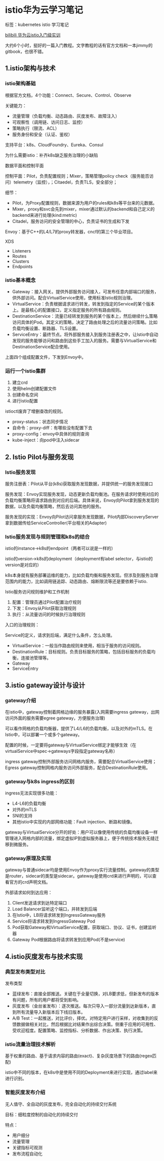# istio华为云学习笔记

标签：kubernetes istio 学习笔记

[bilibili 华为云istio入门级实训](https://www.bilibili.com/video/av40758305?from=search&seid=536699353498758064)

大约6个小时，挺好的一篇入门教程。文字教程的话有官方文档和一本jimmy的gitbook，也很不错。

## 1.istio架构与技术

### istio架构基础

根据官方文档，4个功能：Connect、Secure、Control、Observe

关键能力：

* 流量管理（负载均衡、动态路由、灰度发布、故障注入）
* 可观察性（调用链、访问日志、监控）
* 策略执行（限流、ACL）
* 服务身份和安全（认证、鉴权）

支持平台：k8s、CloudFoundry、Eureka、Consul

为什么需要istio：补齐k8s缺乏服务治理的小缺陷

数据平面和控制平面

控制平面：Pilot，负责配置规则；Mixer，策略管理policy check（服务能否访问）telemetry（监控），；Citaedel，负责TLS，安全部分；

细节：

* Pilot，为Proxy配置规则，数据来源为用户的rules和k8s等平台来的元数据。
* Mixer，proxy和svc会先到mixer，mixer通过默认的backend和自己定义的backend来进行处理(kind:metric)
* Citadel，服务访问的安全管理的中心，负责证书的生成和下发

Envoy：基于C++的L4/L7的proxy转发器，cncf的第三个毕业项目。

XDS

* Listeners
* Routes
* Clusters
* Endpoints

### istio基本概念

* Gateway：接入网关。提供外部服务访问接入，可发布任意内部端口的服务，供外部访问。配合VirtualService使用，使用标准Istio规则治理。
* VirtualService：负责根据请求进行转发，转发到指定的Service的某个版本上。是最核心的配置接口，定义指定服务的所有路由规则。
* DestinationService：流量已经转发到服务的某个版本上，然后继续什么策略访问具体的Pod。其定义的策略，决定了路由处理之后的流量访问策略。比如负载均衡设置、断路器、TLS设置。
* ServiceEntry：最终节点。将外部服务接入到服务注册表之中，让Istio中自动发现的服务能够访问和路由到这些手工加入的服务。需要与VirtualService和DestinationService配合使用。

上面四个组成配置文件，下发到Envoy中。

### 运行一个istio集群

1. 建立crd
2. 使用helm创建配置文件
3. 创建命名空间
4. 进行istio配置

istioctl废弃了增删查改的规则。

* proxy-status：状态同步情况
* 自命令：proxy-diff：有哪些没有配置下去
* proxy-config：envoy中具体的规则查询
* kube-inject：向pod中注入sidecar

## 2. Istio Pilot与服务发现

### Istio服务发现

服务注册表：Pilot从平台(k8s)获取服务发现数据，并提供统一的服务发现接口

服务发现：Envoy实现服务发现，动态更新负载均衡池。在服务请求时使用对应的负载均衡策略将请求路由到对应的后端。具体来说，Envoy向Pilot拿到服务发现的数据，以及负载均衡策略，然后去访问其他的服务。

服务发现的实现：Envoy向Pilot访问拿服务发现数据，Pilot内部DiscoveryServer拿到数据传给ServiceController(平台相关的Adapter)


### Istio服务发现与规则管理和k8s的结合

istio的instance->k8s的endpoint（两者可以说是一样的）

istio的version->k8s的deployment（deployment有label selector，与istio的version是对应的）

k8s本身就有服务部署运维的能力，比如负载均衡和服务发现。但涉及到服务治理范围内的能力，比如调用链追踪、动态路由、熔断限流等还是要依赖于istio.

Istio服务访问规则维护和工作机制

1. 配置：管理员通过Pilot配置治疗规则
2. 下发：Envoy从Pilot获取治理规则
3. 执行：从流量访问的时候执行治理规则

入口的治理规则：

Service的定义，请求到后端，满足什么条件，怎么处理。

* VirtualService：一般当作路由规则来使用，相当于服务的访问规则。
* DestinationRule：目标规则。负责目标服务的策略，包括目标服务的负载均衡，连接池管理等。
* Gateway
* ServiceEntry

## 3.istio gateway设计与设计

### gateway介绍

在istio中，gateway控制着网格边缘的服务暴露(入网需要ingress gateway，出网访问外面的服务需要egree gateway，方便服务治理)

可以看作网格的负载均衡器，提供了L4/L6的负载均衡，以及对外的mTLS。在Istio中，可以部署一个或多个gateway。

配置的时候，一定要将gateway与VirtualService绑定才能够生效（在virtualService中spec->gateways字段指定gateway名称）

ingress gateway控制外部服务访问网格内服务，需要配合VirtualService使用；Egress gateway控制网格内服务访问外部服务，配合DestinationRule使用。

### gateway与k8s ingress的区别

ingress无法实现很多功能：

* L4-L6的负载均衡
* 对外的mTLS
* SNI的支持
* 其他istio中实现的内部网络功能：Fault injection、断路和镜像。

gateway与VirtualService分开的好处：用户可以像使用传统的负载均衡设备一样管理进入网格内部的流量，绑定虚拟IP到虚拟服务器上，便于传统技术服务无缝迁移到微服务。

### gateway原理及实现

gateway与普通sidecar均是使用Envoy作为proxy实行流量控制。gateway的类型是router，sidecar的类型是sidecar。gateway是使用crd来进行声明的，可以查看官方的crd声明文档。

外部请求如何到达应用：

1. Client发送请求到达特定端口
2. Load Balancer监听这个端口，并转发到后端
3. 在Istio中，LB将请求转发到IngressGateway服务
4. Service将请求转发到IngressGateway Pod
5. Pod获取Gateway和VirtualService配置，获取端口、协议、证书，创建监听器
6. Gateway Pod根据路由将请求转发到应用Pod(不是service)

## 4.istio灰度发布与技术实现

### 典型发布类型对比

发布类型

* 蓝绿发布：直接全部推送。关键在于全量切换，对LB要求低，但新发布的版本有问题，所有的用户都将受到影响。
* 灰度发布（金丝雀发布）：逐次推送。每次只导入一部分流量到达新版本，直到所有流量导入新版本后下线旧版本。
* A/B Test：一起推送，对比评价，择优。对特定用户进行采样，对收集到的反馈数据做相关对比，然后根据比对结果作出综合决策。侧重于应用的可用性、受欢迎程度。配置策略、监控指标、分析数据、作出决策、执行决策。

### istio流量治理技术解析

基于权重的路由、基于请求内容的路由(exact)、复杂灰度场景下的路由(regex匹配)

istio中不同的版本，在k8s中是使用不同的Deployment来进行实现，通过label来进行识别。

### 智能灰度发布介绍

无人值守、全自动的灰度发布，完全自动化的持续交付系统

目标：细粒度控制的自动化的持续交付

特点：

* 用户细分
* 流量管理
* 关键指标可观测
* 发布流程自动化 